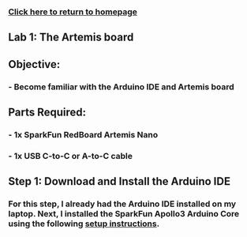 ### [Click here to return to homepage](https://lyl24.github.io/lyl24-ece4960/lab1)

## Lab 1: The Artemis board

## Objective:
### - Become familiar with the Arduino IDE and Artemis board

## Parts Required:
### - 1x SparkFun RedBoard Artemis Nano
### - 1x USB C-to-C or A-to-C cable

## Step 1: Download and Install the Arduino IDE
### For this step, I already had the Arduino IDE installed on my laptop. Next, I installed the SparkFun Apollo3 Arduino Core using the following [setup instructions](https://learn.sparkfun.com/tutorials/artemis-development-with-arduino?_ga=2.30055167.1151850962.1594648676-1889762036.1574524297&_gac=1.19903818.1593457111.Cj0KCQjwoub3BRC6ARIsABGhnyahkG7hU2v-0bSiAeprvZ7c9v0XEKYdVHIIi_-J-m5YLdDBMc2P_goaAtA4EALw_wcB).
